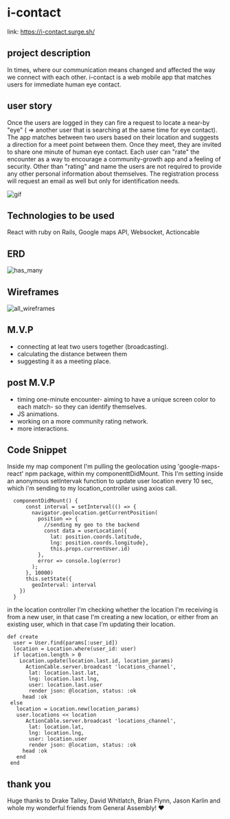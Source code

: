 # i-contact
link: https://i-contact.surge.sh/

## project description 
In times, where our communication means changed and affected the way we connect with each other. i-contact is a web mobile app that matches users for immediate human eye contact.

## user story
Once the users are logged in they can fire a request to locate a near-by "eye" ( => another user that is searching at the same time for eye contact). The app matches between two users based on their location and suggests a direction for a meet point between them. Once they meet, they are invited to share one minute of human eye contact. Each user can "rate" the encounter as a way to encourage a community-growth app and a feeling of security. Other than "rating" and name the users are not required to provide any other personal information about themselves. The registration process will request an email as well but only for identification needs.


![gif](https://i.imgur.com/GFUaAfg.gif)

## Technologies to be used
React with ruby on Rails, Google maps API, Websocket, Actioncable

## ERD
![has_many](https://i.imgur.com/l74vldb.jpg)

## Wireframes
![all_wireframes](https://i.imgur.com/rh17kgX.jpg)

## M.V.P
- connecting at leat two users together (broadcasting).
- calculating the distance between them
- suggesting it as a meeting place.

## post M.V.P
- timing one-minute encounter- aiming to have a unique screen color to each match- so they can identify themselves.
- JS animations.
- working on a more community rating network. 
- more interactions. 

## Code Snippet
Inside my map component I'm pulling the geolocation using 'google-maps-react' npm package, within my componenttDidMount. This I'm setting inside an anonymous setIntervak function to update user location every 10 sec, which i'm sending to my location_controller using axios call.  
```
  componentDidMount() {
      const interval = setInterval(() => {
        navigator.geolocation.getCurrentPosition(
          position => {
            //sending my geo to the backend
            const data = userLocation({
              lat: position.coords.latitude,
              lng: position.coords.longitude},
              this.props.currentUser.id)
          },
          error => console.log(error)
        );
      }, 10000)
      this.setState({
        geoInterval: interval
    })
  }
```
in the location controller I'm checking whether the location I'm receiving is from a new user, in that case I'm creating a new location, or either from an existing user, which in that case I'm updating their location. 
```
def create
  user = User.find(params[:user_id])
  location = Location.where(user_id: user)
  if location.length > 0
    Location.update(location.last.id, location_params)
      ActionCable.server.broadcast 'locations_channel',
       lat: location.last.lat,
       lng: location.last.lng,
       user: location.last.user
       render json: @location, status: :ok
     head :ok
 else
   location = Location.new(location_params)
   user.locations << location
      ActionCable.server.broadcast 'locations_channel',
       lat: location.lat,
       lng: location.lng,
       user: location.user
       render json: @location, status: :ok
     head :ok
   end
 end
```

## thank you
Huge thanks to Drake Talley, David Whitlatch, Brian Flynn, Jason Karlin and whole my wonderful friends from General Assembly! ❤️ 

